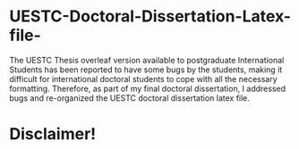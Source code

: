 # UESTC-Doctoral-Dissertation-Latex-file-
The UESTC Thesis overleaf version available to postgraduate International Students has been reported to have some bugs by the students, making it difficult for international doctoral students to cope with all the necessary formatting. Therefore, as part of my final doctoral dissertation, I addressed bugs and re-organized the UESTC doctoral dissertation latex file. 

# Disclaimer!
